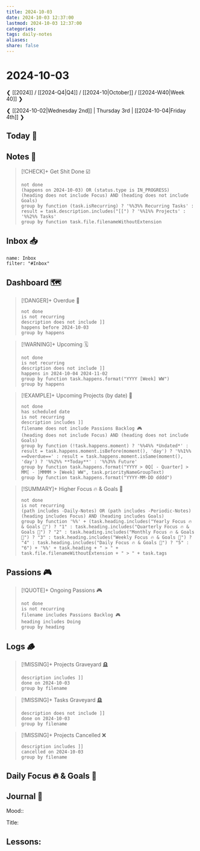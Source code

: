 ```yaml
---
title: 2024-10-03
date: 2024-10-03 12:37:00
lastmod: 2024-10-03 12:37:00
categories:
tags: daily-notes
aliases:
share: false
---
```


# 2024-10-03

❮ [[2024]] / [[2024-Q4|Q4]] / [[2024-10|October]] / [[2024-W40|Week 40]] ❯

❮ [[2024-10-02|Wednesday 2nd]] | Thursday 3rd | [[2024-10-04|Friday 4th]] ❯

## Today 🔆

## Notes 📝

> [!CHECK]+ Get Shit Done ☑️
>
> ```tasks
> not done
> (happens on 2024-10-03) OR (status.type is IN_PROGRESS)
> (heading does not include Focus) AND (heading does not include Goals)
> group by function (task.isRecurring) ? '%%3%% Recurring Tasks' : result = task.description.includes("[[") ? '%%1%% Projects' : '%%2%% Tasks'
> group by function task.file.filenameWithoutExtension
> ```
## Inbox 📥

```todoist
name: Inbox
filter: "#Inbox"
```

## Dashboard 🗺️

> [!DANGER]+ Overdue 📆
>
> ```tasks
> not done
> is not recurring
> description does not include ]]
> happens before 2024-10-03
> group by happens
> ```

> [!WARNING]+ Upcoming 🗓️
>
> ```tasks
> not done
> is not recurring
> description does not include ]]
> happens in 2024-10-04 2024-11-02
> group by function task.happens.format("YYYY [Week] WW")
> group by happens
> ```

> [!EXAMPLE]+ Upcoming Projects (by date) 🎯
>
> ```tasks
> not done
> has scheduled date
> is not recurring
> description includes ]]
> filename does not include Passions Backlog 🎮
> (heading does not include Focus) AND (heading does not include Goals)
> group by function (!task.happens.moment) ? '%%4%% *Undated*' : result = task.happens.moment.isBefore(moment(), 'day') ? '%%1%% ==Overdue==' : result = task.happens.moment.isSame(moment(), 'day') ? '%%2%% **Today**' : '%%3%% Future'
> group by function task.happens.format("YYYY > 0Q[ - Quarter] > MM[ - ]MMMM > [Week] WW", task.priorityNameGroupText)
> group by function task.happens.format("YYYY-MM-DD dddd")
> ```

> [!SUMMARY]+ Higher Focus 🔥 & Goals 🎯
>
> ```tasks
> not done
> is not recurring
> (path includes -Daily-Notes) OR (path includes -Periodic-Notes)
> (heading includes Focus) AND (heading includes Goals)
> group by function '%%' + (task.heading.includes("Yearly Focus 🔥 & Goals 🎯") ? "1" : task.heading.includes("Quarterly Focus 🔥 & Goals 🎯") ? "2" : task.heading.includes("Monthly Focus 🔥 & Goals 🎯") ? "3" : task.heading.includes("Weekly Focus 🔥 & Goals 🎯") ? "4" : task.heading.includes("Daily Focus 🔥 & Goals 🎯") ? "5" : "6") + '%%' + task.heading + " > " + task.file.filenameWithoutExtension + " > " + task.tags
> ```

## Passions 🎮

> [!QUOTE]+ Ongoing Passions 🎮
>
> ```tasks
> not done
> is not recurring
> filename includes Passions Backlog 🎮
> heading includes Doing
> group by heading
> ```

## Logs 🪵

> [!MISSING]+ Projects Graveyard 🪦
>
> ```tasks
> description includes ]]
> done on 2024-10-03
> group by filename
> ```

> [!MISSING]+ Tasks Graveyard 🪦
>
> ```tasks
> description does not include ]]
> done on 2024-10-03
> group by filename
> ```

> [!MISSING]+ Projects Cancelled ❌
>
> ```tasks
> description includes ]]
> cancelled on 2024-10-03
> group by filename
> ```

## Daily Focus 🔥 & Goals 🎯



## Journal 📔

Mood::

Title: 

Lessons:
-


